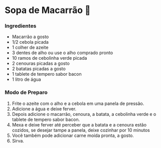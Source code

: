 # Sopa de Macarrão :shallow_pan_of_food:

### Ingredientes  

- Macarrão a gosto
- 1/2 cebola picada
- 1 colher de azeite
- 3 dentes de alho ou use o alho comprado pronto
- 10 ramos de cebolinha verde picada
- 2 cenouras picadas a gosto
- 2 batatas picadas a gosto
- 1 tablete de tempero sabor bacon
- 1 litro de água

###  Modo de Preparo

1. Frite o azeite com o alho e a cebola em uma panela de pressão.
2. Adicione a água e deixe ferver.
3. Depois adicione o macarrão, cenoura, a batata, a cebolinha verde e o tablete de tempero sabor bacon.
4. Mexa e deixe ferver até perceber que a batata e a cenoura estão cozidos, se desejar tampe a panela, deixe cozinhar por 10 minutos
5. Você também pode adicionar carne moída pronta, a gosto.
6. Sirva.